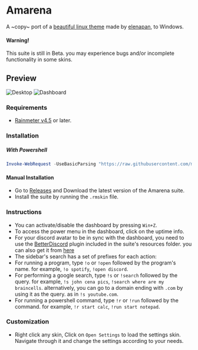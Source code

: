 # Amarena
A ~copy~ port of a [beautiful linux theme](https://www.reddit.com/r/unixporn/comments/hpakeu/awesome_afternoon_in_a_perfect_world/) made by [elenapan](https://github.com/elenapan), to Windows.

#### Warning!
This suite is still in Beta. you may experience bugs and/or incomplete functionality in some skins.

## Preview
![Desktop](https://user-images.githubusercontent.com/81793953/135581446-d765dd00-ef80-43e3-ab6c-ca478c65dc1f.png)
![Dashboard](https://user-images.githubusercontent.com/81793953/135581395-1eb07621-c5f8-4744-88ef-20d0870dc7e6.png)

### Requirements
* [Rainmeter v4.5](https://www.rainmeter.net) or later.

### Installation
##### With Powershell
```ps1
Invoke-WebRequest -UseBasicParsing "https://raw.githubusercontent.com/modkavartini/Amarena/main/Installer.ps1" | Invoke-Expression
```
#### Manual Installation
* Go to [Releases](https://github.com/modkavartini/Amarena/releases) and Download the latest version of the Amarena suite.
* Install the suite by running the `.rmskin` file.

### Instructions
* You can activate/disable the dashboard by pressing `Win+Z`.
* To access the power menu in the dashboard, click on the uptime info.
* For your discord avatar to be in sync with the dashboard, you need to use the [BetterDiscord](https://betterdiscord.app/) plugin included in the suite's resources folder. you can also get it from [here](https://github.com/modkavartini/Amarena/blob/main/%40Resources/DiscordAvatar.plugin.js)
* The sidebar's search has a set of prefixes for each action:
* For running a program, type `!o` or `!open` followed by the program's name. for example, `!o spotify`, `!open discord`.
* For performing a google search, type `!s` or `!search` followed by the query. for example, `!s john cena pics`, `!search where are my braincells`. alternatively, you can go to a domain ending with `.com` by using it as the query. as in `!s youtube.com`.
* For running a powershell command, type `!r` or `!run` followed by the command. for example, `!r start calc`, `!run start notepad`.

### Customization
* Right click any skin, Click on `Open Settings` to load the settings skin. Navigate through it and change the settings according to your needs.
